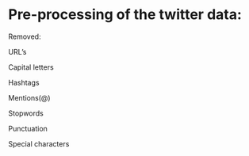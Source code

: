 # Pre-processing of the  twitter data:

Removed:

 URL’s

Capital letters

Hashtags

Mentions(@)

Stopwords 

Punctuation

Special characters 
